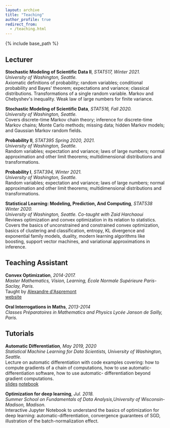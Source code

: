 ```yaml
---
layout: archive
title: "Teaching"
author_profile: true
redirect_from:
  - /teaching.html
---
```


{% include base_path %}

## Lecturer  
**Stochastic Modeling of Scientific Data II**, *STAT517, Winter 2021.*  
*University of Washington, Seattle.*   
Axiomatic definitions of probability; random variables; conditional probability and Bayes' theorem; expectations and variance; classical distributions. Transformations of a single random variable. Markov and Chebyshev's inequality. Weak law of large numbers for finite variance.

**Stochastic Modeling of Scientific Data**, *STAT516, Fall 2020.*  
*University of Washington, Seattle.*  
Covers discrete-time Markov chain theory; inference for discrete-time Markov chains; Monte Carlo methods; missing data; hidden Markov models; and Gaussian Markov random fields.

**Probability II**,  *STAT395 Spring 2020, 2021.*  
*University of Washington, Seattle.*  
Random variables; expectation and variance; laws of large numbers; normal approximation and other limit theorems; multidimensional distributions and transformations.

**Probability I**, *STAT394, Winter 2021.*  
*University of Washington, Seattle.*  
Random variables; expectation and variance; laws of large numbers; normal approximation and other limit theorems; multidimensional distributions and transformations.

**Statistical Learning: Modeling, Prediction, And Computing**,  *STAT538 Winter 2020.*  
*University of Washington, Seattle. Co-taught with Zaid Harchaoui*  
Reviews optimization and convex optimization in its relation to statistics. Covers the basics of unconstrained and constrained convex optimization, basics of clustering and classification, entropy, KL divergence and exponential family models, duality, modern learning algorithms like boosting, support vector machines, and variational approximations in inference.

## Teaching Assistant  
**Convex Optimization**,  *2014-2017.*   
*Master Mathematics, Vision, Learning, École Normale Supérieure Paris-Saclay, Paris.*  
Taught by [Alexandre d'Aspremont](https://www.di.ens.fr/~aspremon)   
[website](https://www.di.ens.fr/~aspremon/OptConvexeM2.html)  

**Oral Interrogations in Maths**,  *2013-2014*   
*Classes Préparatoires in Mathematics and Physics Lycée Janson de Sailly, Paris.*  

## Tutorials  
**Automatic Differentiation**,  *May 2019, 2020*  
*Statistical Machine Learning for Data Scientists, University of Washington, Seattle.*     
Lecture on automatic differentiation with code examples covering: how to compute gradients of
a chain of computations, how to use automatic-differentiation software, how to use automatic-
differentiation beyond gradient computations.  
[slides](/files/auto_diff_tuto.pdf)
[notebook](/files/auto_diff_tuto.ipynb)

**Optimization for deep learning**,  *Jul. 2018.*  
*Summer School on Fundamentals of Data Analysis,University of Wisconsin-Madison, Madison.*    
Interactive Jupyter Notebook to understand the basics of optimization for
deep learning: automatic-differentiation, convergence guarantees of SGD, illustration of the
batch-normalization effect.   
<!-- [notes](/files/lab1_optimization_notes.pdf)
[notebook](/files/lab1_optimization_deep_learning.ipynb) -->
